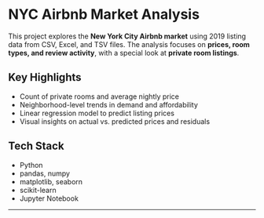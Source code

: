 # NYC Airbnb Market Analysis

This project explores the **New York City Airbnb market** using 2019 listing data from CSV, Excel, and TSV files. The analysis focuses on **prices, room types, and review activity**, with a special look at **private room listings**.

## Key Highlights
- Count of private rooms and average nightly price  
- Neighborhood-level trends in demand and affordability  
- Linear regression model to predict listing prices  
- Visual insights on actual vs. predicted prices and residuals  

## Tech Stack
- Python  
- pandas, numpy  
- matplotlib, seaborn  
- scikit-learn  
- Jupyter Notebook  

---
